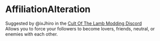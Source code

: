 # AffiliationAlteration

Suggested by @ixJhiro in the [Cult Of The Lamb Modding Discord](https://discord.gg/eBSAFddFQT) <br>
Allows you to force your followers to become lovers, friends, neutral, or enemies with each other.
